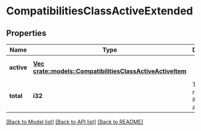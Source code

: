 # CompatibilitiesClassActiveExtended

## Properties
Name | Type | Description | Notes
------------ | ------------- | ------------- | -------------
**active** | [**Vec <crate::models::CompatibilitiesClassActiveActiveItem>**](CompatibilitiesClassActiveActiveItem.md) |  | [optional] [default to null]
**total** | **i32** | Total number of items available. | [optional] [default to null]

[[Back to Model list]](../README.md#documentation-for-models) [[Back to API list]](../README.md#documentation-for-api-endpoints) [[Back to README]](../README.md)


